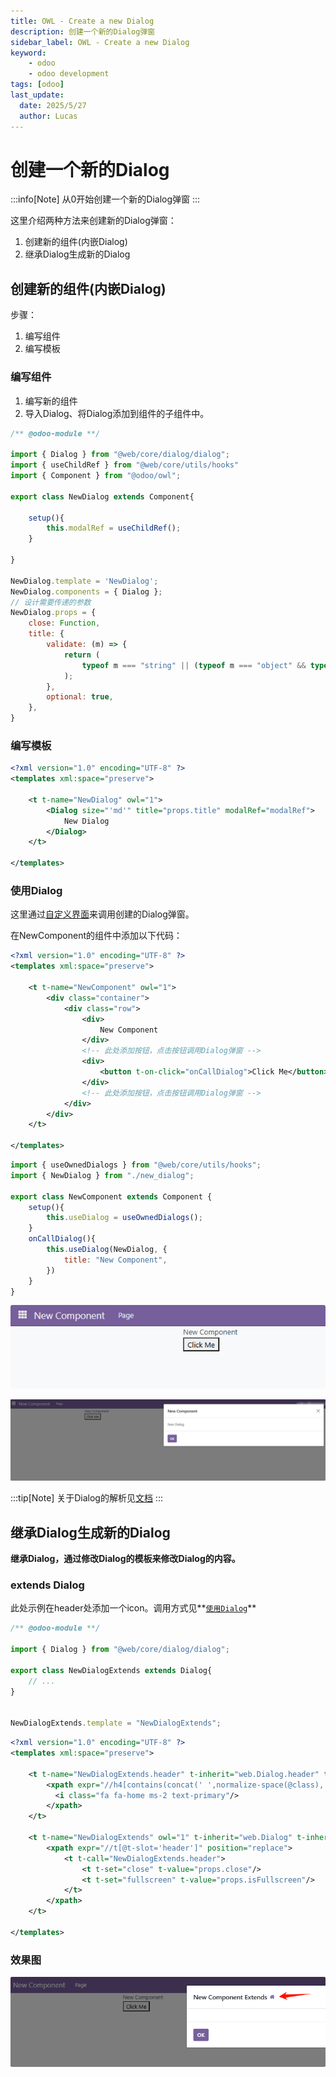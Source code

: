 ```yaml
---
title: OWL - Create a new Dialog
description: 创建一个新的Dialog弹窗
sidebar_label: OWL - Create a new Dialog
keyword:
    - odoo
    - odoo development
tags: [odoo]
last_update:
  date: 2025/5/27
  author: Lucas
---
```


# 创建一个新的Dialog

:::info[Note]
从0开始创建一个新的Dialog弹窗
:::

这里介绍两种方法来创建新的Dialog弹窗：
1. 创建新的组件(内嵌Dialog)
2. 继承Dialog生成新的Dialog

## 创建新的组件(内嵌Dialog)

步骤：
1. 编写组件
2. 编写模板

### 编写组件

1. 编写新的组件
2. 导入Dialog、将Dialog添加到组件的子组件中。

```javascript new_dialog.js
/** @odoo-module **/

import { Dialog } from "@web/core/dialog/dialog";
import { useChildRef } from "@web/core/utils/hooks"
import { Component } from "@odoo/owl";

export class NewDialog extends Component{

    setup(){
        this.modalRef = useChildRef();
    }

}

NewDialog.template = 'NewDialog';
NewDialog.components = { Dialog };
// 设计需要传递的参数
NewDialog.props = {
    close: Function,
    title: {
        validate: (m) => {
            return (
                typeof m === "string" || (typeof m === "object" && typeof m.toString === "function")
            );
        },
        optional: true,
    },
}

```

### 编写模板

```xml title="new_dialog.xml"
<?xml version="1.0" encoding="UTF-8" ?>
<templates xml:space="preserve">

    <t t-name="NewDialog" owl="1">
        <Dialog size="'md'" title="props.title" modalRef="modalRef">
            New Dialog
        </Dialog>
    </t>

</templates>
```

### 使用Dialog

这里通过[自定义界面](/odoo/dev_notes/front-end/owl_custom_page_simple.md)来调用创建的Dialog弹窗。

在NewComponent的组件中添加以下代码：
```xml
<?xml version="1.0" encoding="UTF-8" ?>
<templates xml:space="preserve">

    <t t-name="NewComponent" owl="1">
        <div class="container">
            <div class="row">
                <div>
                    New Component
                </div>
                <!-- 此处添加按钮，点击按钮调用Dialog弹窗 -->
                <div>
                    <button t-on-click="onCallDialog">Click Me</button>
                </div>
                <!-- 此处添加按钮，点击按钮调用Dialog弹窗 -->
            </div>
        </div>
    </t>

</templates>
```

```javascript
import { useOwnedDialogs } from "@web/core/utils/hooks";
import { NewDialog } from "./new_dialog";

export class NewComponent extends Component {
    setup(){
        this.useDialog = useOwnedDialogs();
    }
    onCallDialog(){
        this.useDialog(NewDialog, {
            title: "New Component",
        })
    }
}

```

![1](../_images/owl_create_dialog_1.png)

![2](../_images/owl_create_dialog_2.png)

:::tip[Note]
关于Dialog的解析见[文档](odoo/dev_notes/owl_dialog.mdx)
:::

## 继承Dialog生成新的Dialog

**继承Dialog，通过修改Dialog的模板来修改Dialog的内容。**

### extends Dialog

此处示例在header处添加一个icon。调用方式见**[`使用Dialog`](#使用Dialog)**

```javascript
/** @odoo-module **/

import { Dialog } from "@web/core/dialog/dialog";

export class NewDialogExtends extends Dialog{
    // ...
}


NewDialogExtends.template = "NewDialogExtends";
```

```xml
<?xml version="1.0" encoding="UTF-8" ?>
<templates xml:space="preserve">

    <t t-name="NewDialogExtends.header" t-inherit="web.Dialog.header" t-inherit-mode="primary" owl="1">
        <xpath expr="//h4[contains(concat(' ',normalize-space(@class),' '),' modal-title ')]" position="after">
          <i class="fa fa-home ms-2 text-primary"/>
        </xpath>
    </t>

    <t t-name="NewDialogExtends" owl="1" t-inherit="web.Dialog" t-inherit-mode="primary">
        <xpath expr="//t[@t-slot='header']" position="replace">
            <t t-call="NewDialogExtends.header">
                <t t-set="close" t-value="props.close"/>
                <t t-set="fullscreen" t-value="props.isFullscreen"/>
            </t>
        </xpath>
    </t>

</templates>
```

### 效果图

![3](../_images/owl_create_dialog_3.png)

